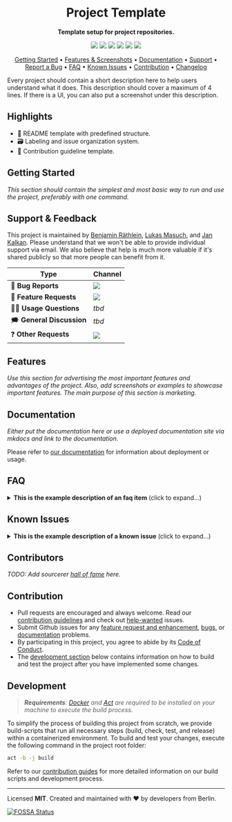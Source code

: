 <!-- markdownlint-disable MD033 MD041 -->
<h1 align="center">
    Project Template
</h1>

<p align="center">
    <strong>Template setup for project repositories.</strong>
</p>

<p align="center">
    <a href="https://hub.docker.com/r/mltooling/TODO" title="Docker Image Version"><img src="https://images.microbadger.com/badges/version/mltooling/TODO.svg"></a>
    <a href="https://hub.docker.com/r/mltooling/TODO" title="Docker Image Metadata"><img src="https://images.microbadger.com/badges/image/mltooling/TODO.svg"></a>
    <a href="https://hub.docker.com/r/mltooling/TODO" title="Docker Pulls"><img src="https://img.shields.io/docker/pulls/mltooling/TODO.svg"></a>
    <a href="https://github.com/mltooling/project-template/blob/main/LICENSE" title="Project License"><img src="https://img.shields.io/badge/License-MIT-green.svg"></a>
    <a href="https://api.reuse.software/info/github.com/mltooling/project-template" title="REUSE status"><img src="https://api.reuse.software/badge/github.com/sap/machine-learning-lab"></a>
    <a href="https://github.com/mltooling/project-template/actions?query=workflow%3Abuild-pipeline" title="Build status"><img src="https://github.com/mltooling/project-template/workflows/build-pipeline/badge.svg"></a>
</p>

<p align="center">
  <a href="#getting-started">Getting Started</a> •
  <a href="#features">Features & Screenshots</a> •
  <a href="#documentation">Documentation</a> •
  <a href="#support--feedback">Support</a> •
  <a href="https://github.com/mltooling/project-template/issues/new?labels=bug&template=01_bug-report.md">Report a Bug</a> •
  <a href="#faq">FAQ</a> •
  <a href="#known-issues">Known Issues</a> •
  <a href="#contribution">Contribution</a> •
  <a href="https://github.com/mltooling/project-template/releases">Changelog</a>
</p>

Every project should contain a short description here to help users understand what it does. This description should cover a maximum of 4 lines. If there is a UI, you can also put a screenshot under this description.

## Highlights

- 📄 README template with predefined structure.
- 🗃 Labeling and issue organization system.
- 📝 Contribution guideline template.

## Getting Started

_This section should contain the simplest and most basic way to run and use the project, preferably with one command._

## Support & Feedback

This project is maintained by [Benjamin Räthlein](https://twitter.com/raethlein), [Lukas Masuch](https://twitter.com/LukasMasuch), and [Jan Kalkan](https://www.linkedin.com/in/jan-kalkan-b5390284/). Please understand that we won't be able to provide individual support via email. We also believe that help is much more valuable if it's shared publicly so that more people can benefit from it.

| Type                     | Channel                                              |
| ------------------------ | ------------------------------------------------------ |
| 🚨 **Bug Reports**       | <a href="https://github.com/mltooling/project-template/issues?utf8=%E2%9C%93&q=is%3Aopen+is%3Aissue+label%3Abug+sort%3Areactions-%2B1-desc+" title="Open Bug Report"><img src="https://img.shields.io/github/issues/mltooling/project-template/bug.svg?label=bug"></a>                                 |
| 🎁 **Feature Requests**  | <a href="https://github.com/mltooling/project-template/issues?q=is%3Aopen+is%3Aissue+label%3Afeature+sort%3Areactions-%2B1-desc" title="Open Feature Request"><img src="https://img.shields.io/github/issues/mltooling/project-template/feature.svg?label=feature"></a>                                 |
| 👩‍💻 **Usage Questions**   |  _tbd_ |
| 🗯 **General Discussion** | _tbd_ |
| ❓ **Other Requests** | <a href="mailto:team@mltooling.org" title="Email ML Tooling Team"><img src="https://img.shields.io/badge/email-ML Tooling-green?logo=mail.ru&style=flat-square&logoColor=white"></a> |

## Features

_Use this section for advertising the most important features and advantages of the project. Also, add screenshots or examples to showcase important features. The main purpose of this section is marketing._

## Documentation

_Either put the documentation here or use a deployed documentation site via mkdocs and link to the documentation._

Please refer to [our documentation](#TODO) for information about deployment or usage.

## FAQ

<details>
<summary><b>This is the example description of an faq item</b> (click to expand...)</summary>
</details>

## Known Issues

<details>
<summary><b>This is the example description of a known issue</b> (click to expand...)</summary>
</details>

## Contributors

_TODO: Add sourcerer [hall of fame](https://sourcerer.io/settings#hof) here._

## Contribution

- Pull requests are encouraged and always welcome. Read our [contribution guidelines](https://github.com/mltooling/project-template/tree/main/CONTRIBUTING.md) and check out [help-wanted](https://github.com/mltooling/project-template/issues?utf8=%E2%9C%93&q=is%3Aopen+is%3Aissue+label%3A"help+wanted"+sort%3Areactions-%2B1-desc+) issues.
- Submit Github issues for any [feature request and enhancement](https://github.com/mltooling/project-template/issues/new?assignees=&labels=feature&template=02_feature-request.md&title=), [bugs](https://github.com/mltooling/project-template/issues/new?assignees=&labels=bug&template=01_bug-report.md&title=), or [documentation](https://github.com/mltooling/project-template/issues/new?assignees=&labels=documentation&template=03_documentation.md&title=) problems.
- By participating in this project, you agree to abide by its [Code of Conduct](https://github.com/mltooling/project-template/blob/main/.github/CODE_OF_CONDUCT.md).
- The [development section](#development) below contains information on how to build and test the project after you have implemented some changes.

## Development

> _**Requirements**: [Docker](https://docs.docker.com/get-docker/) and [Act](https://github.com/nektos/act#installation) are required to be installed on your machine to execute the build process._

To simplify the process of building this project from scratch, we provide build-scripts that run all necessary steps (build, check, test, and release) within a containerized environment. To build and test your changes, execute the following command in the project root folder:

```bash
act -b -j build
```

Refer to our [contribution guides](https://github.com/mltooling/project-template/blob/main/CONTRIBUTING.md#development-instructions) for more detailed information on our build scripts and development process.

---

Licensed **MIT**. Created and maintained with ❤️ by developers from Berlin.

[![FOSSA Status](https://app.fossa.com/api/projects/git%2Bgithub.com%2Fml-tooling%2Fml-hub.svg?type=large)](https://app.fossa.com/projects/git%2Bgithub.com%2Fml-tooling%2Fml-hub?ref=badge_large)
